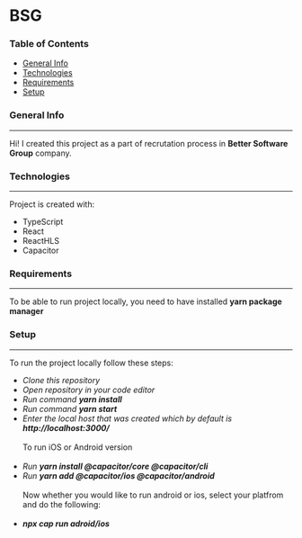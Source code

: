 # BSG



### Table of Contents
* [General Info](#generalinfo)
* [Technologies](#technologies)
* [Requirements](#requirements)
* [Setup](#setup)

### General Info
-----------------
Hi! I created this project as a part of recrutation process in **Better Software Group** company.

### Technologies
-----------------
Project is created with:
* TypeScript
* React
* ReactHLS
* Capacitor

### Requirements
-----------------
To be able to run project locally, you need to have installed **yarn package manager**

### Setup
-----------------
To run the project locally follow these steps:
* *Clone this repository*
* *Open repository in your code editor*
* *Run command **yarn install***
* *Run command **yarn start***
* *Enter the local host that was created which by default is **http://localhost:3000/***
<br></br>
To run iOS or Android version
<br></br>
* *Run **yarn install  @capacitor/core @capacitor/cli***
* *Run **yarn add @capacitor/ios @capacitor/android***
<br></br>
Now whether you would like to run android or ios, select your platfrom and do the following:
<br></br>
* ***npx cap run adroid/ios*** 
